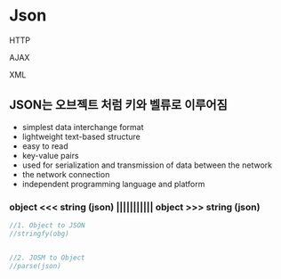 # Json

HTTP

AJAX 

XML



## JSON는 오브젝트 처럼 키와 벨류로 이루어짐

* simplest data interchange format
* lightweight text-based structure
* easy to read
* key-value pairs
* used for serialization and transmission of data between the network 
* the network connection
* independent programming language and platform 

### object &lt;&lt;&lt; string \(json\) \|\|\|\|\|\|\|\|\|\|\|  object &gt;&gt;&gt;  string \(json\) 

```javascript
//1. Object to JSON
//stringfy(obg)


//2. JOSM to Object
//parse(json)
```


